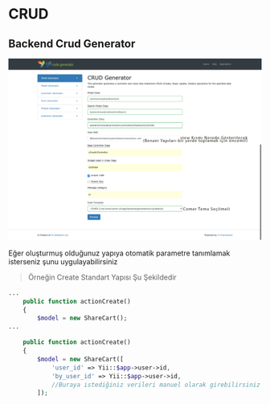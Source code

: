 # CRUD

## Backend Crud Generator

![](assets/Crud.png)

Eğer oluşturmuş olduğunuz yapıya otomatik parametre tanımlamak isterseniz şunu uygulayabilirsiniz
>Örneğin Create Standart Yapısı Şu Şekildedir

```php
...
    public function actionCreate()
    {
        $model = new ShareCart();
...
```

```php
    public function actionCreate()
    {
        $model = new ShareCart([
            'user_id' => Yii::$app->user->id,
            'by_user_id' => Yii::$app->user->id,
            //Buraya istediğiniz verileri manuel olarak girebilirsiniz
        ]);
```

